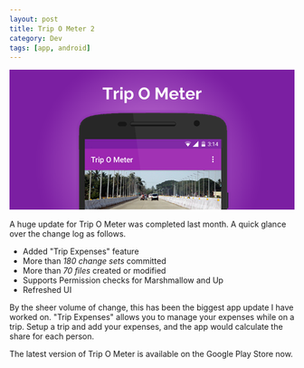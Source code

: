```yaml
---
layout: post
title: Trip O Meter 2
category: Dev
tags: [app, android]
---
```

<div class="featured">
  <img src="/public/images/2017/01/tripometer_promo2.png" alt="Trip O Meter" />
</div>

A huge update for Trip O Meter was completed last month. A quick glance over the change log as follows.

 - Added "Trip Expenses" feature
 - More than *180 change sets* committed
 - More than *70 files* created or modified
 - Supports Permission checks for Marshmallow and Up
 - Refreshed UI
 
By the sheer volume of change, this has been the biggest app update I have worked on. "Trip Expenses" allows you to manage your expenses while on a trip. Setup a trip and add your expenses, and the app would calculate the share for each person.

The latest version of Trip O Meter is available on the Google Play Store now.
